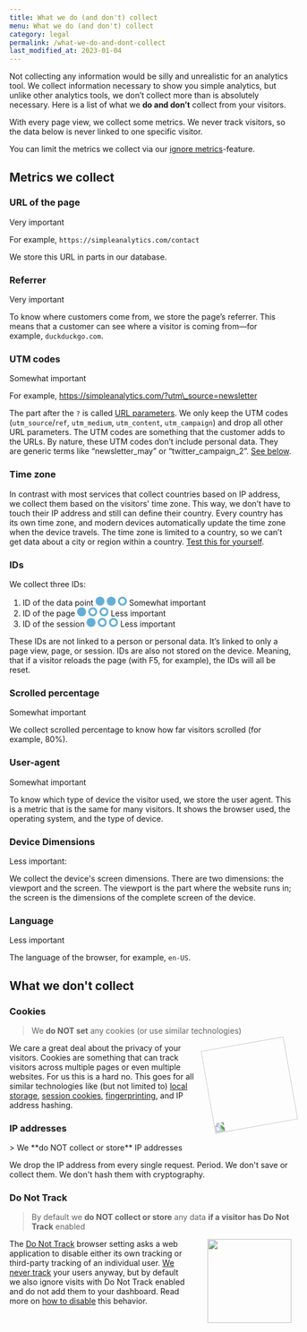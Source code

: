 ```yaml
---
title: What we do (and don't) collect
menu: What we do (and don't) collect
category: legal
permalink: /what-we-do-and-dont-collect
last_modified_at: 2023-01-04
---
```


Not collecting any information would be silly and unrealistic for an analytics tool. We collect information necessary to show you simple analytics, but unlike other analytics tools, we don’t collect more than is absolutely necessary. Here is a list of what we **do and don’t** collect from your visitors.

With every page view, we collect some metrics. We never track visitors, so the data below is never linked to one specific visitor.

You can limit the metrics we collect via our [ignore metrics](https://docs.simpleanalytics.com/ignore-metrics)\-feature.

## Metrics we collect

### URL of the page

Very important

For example, `https://simpleanalytics.com/contact`

We store this URL in parts in our database.

### Referrer

Very important

To know where customers come from, we store the page’s referrer. This means that a customer can see where a visitor is coming from—for example, `duckduckgo.com`.

### UTM codes

Somewhat important

For example, https://simpleanalytics.com/?utm\_source=newsletter

The part after the `?` is called [URL parameters](https://docs.simpleanalytics.com/how-to-use-url-parameters). We only keep the UTM codes (`utm_source`/`ref`, `utm_medium`, `utm_content`, `utm_campaign`) and drop all other URL parameters. The UTM codes are something that the customer adds to the URLs. By nature, these UTM codes don’t include personal data. They are generic terms like “newsletter\_may” or “twitter\_campaign\_2”. [See below](https://docs.simpleanalytics.com/metrics#utm-codes-explained).

### Time zone

In contrast with most services that collect countries based on IP address, we collect them based on the visitors' time zone. This way, we don’t have to touch their IP address and still can define their country. Every country has its own time zone, and modern devices automatically update the time zone when the device travels. The time zone is limited to a country, so we can’t get data about a city or region within a country. [Test this for yourself](https://simpleanalytics.com/timezone).

### IDs

We collect three IDs:

1. ID of the data point <span class="rating scaled"><svg xmlns="http://www.w3.org/2000/svg" width="16px" viewBox="0 0 24 24"><circle cx="12" cy="12" r="12" fill="#65aed7"/></svg> <svg xmlns="http://www.w3.org/2000/svg" width="16px" viewBox="0 0 24 24"><circle cx="12" cy="12" r="12" fill="#65aed7"/></svg> <svg xmlns="http://www.w3.org/2000/svg" width="16px" viewBox="0 0 24 24"><path fill="#65aed7" fill-rule="evenodd" d="M12 24a12 12 0 1 0 0-24 12 12 0 0 0 0 24Zm0-5a7 7 0 1 0 0-14 7 7 0 0 0 0 14Z" /></svg> Somewhat important</span>
1. ID of the page <span class="rating scaled"><svg xmlns="http://www.w3.org/2000/svg" width="16px" viewBox="0 0 24 24"><circle cx="12" cy="12" r="12" fill="#65aed7"/></svg> <svg xmlns="http://www.w3.org/2000/svg" width="16px" viewBox="0 0 24 24"><path fill="#65aed7" fill-rule="evenodd" d="M12 24a12 12 0 1 0 0-24 12 12 0 0 0 0 24Zm0-5a7 7 0 1 0 0-14 7 7 0 0 0 0 14Z" /></svg> <svg xmlns="http://www.w3.org/2000/svg" width="16px" viewBox="0 0 24 24"><path fill="#65aed7" fill-rule="evenodd" d="M12 24a12 12 0 1 0 0-24 12 12 0 0 0 0 24Zm0-5a7 7 0 1 0 0-14 7 7 0 0 0 0 14Z" /></svg> Less important</span>
1. ID of the session <span class="rating scaled"><svg xmlns="http://www.w3.org/2000/svg" width="16px" viewBox="0 0 24 24"><circle cx="12" cy="12" r="12" fill="#65aed7"/></svg> <svg xmlns="http://www.w3.org/2000/svg" width="16px" viewBox="0 0 24 24"><path fill="#65aed7" fill-rule="evenodd" d="M12 24a12 12 0 1 0 0-24 12 12 0 0 0 0 24Zm0-5a7 7 0 1 0 0-14 7 7 0 0 0 0 14Z" /></svg> <svg xmlns="http://www.w3.org/2000/svg" width="16px" viewBox="0 0 24 24"><path fill="#65aed7" fill-rule="evenodd" d="M12 24a12 12 0 1 0 0-24 12 12 0 0 0 0 24Zm0-5a7 7 0 1 0 0-14 7 7 0 0 0 0 14Z" /></svg> Less important</span>

These IDs are not linked to a person or personal data. It’s linked to only a page view, page, or session. IDs are also not stored on the device. Meaning, that if a visitor reloads the page (with F5, for example), the IDs will all be reset.

### Scrolled percentage

Somewhat important

We collect scrolled percentage to know how far visitors scrolled (for example, 80%).

### User-agent

Somewhat important

To know which type of device the visitor used, we store the user agent. This is a metric that is the same for many visitors. It shows the browser used, the operating system, and the type of device.

### Device Dimensions

Less important:

We collect the device's screen dimensions. There are two dimensions: the viewport and the screen. The viewport is the part where the website runs in; the screen is the dimensions of the complete screen of the device.

### Language

Less important

The language of the browser, for example, `en-US`.


## What we don't collect

### Cookies

> We **do NOT set** any cookies (or use similar technologies)

<img loading="lazy" src="https://assets.simpleanalytics.com/images/drawings/cookie.png" style="float: right; margin-left: 1rem; transform: rotate(260deg); width: 150px;">

We care a great deal about the privacy of your visitors. Cookies are something that can track visitors across multiple pages or even multiple websites. For us this is a hard no. This goes for all similar technologies like (but not limited to) [local storage](https://en.wikipedia.org/wiki/Web_storage#Local_and_session_storage), [session cookies](https://en.wikipedia.org/wiki/HTTP_cookie#Session_cookie), [fingerprinting](<https://en.wikipedia.org/wiki/Fingerprint_(computing)>), and IP address hashing.

### IP addresses

\> We \*\*do NOT collect or store\*\* IP addresses

We drop the IP address from every single request. Period. We don't save or collect them. We don't hash them with cryptography.

### Do Not Track

> By default we **do NOT collect or store** any data **if a visitor has Do Not Track** enabled

<img loading="lazy" src="https://assets.simpleanalytics.com/images/drawings/cctv.png" style="float: right; margin-left: 2rem; width: 150px;">

The <a href="https://en.wikipedia.org/wiki/Do_Not_Track">Do Not Track</a> browser setting asks a web application to disable either its own tracking or third-party tracking of an individual user. <a href="https://simpleanalytics.com/no-tracking">We never track</a> your users anyway, but by default we also ignore visits with Do Not Track enabled and do not add them to your dashboard. Read more on [how to disable](/dnt) this behavior.
